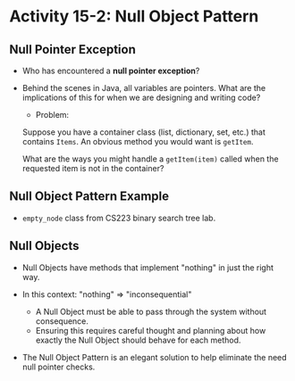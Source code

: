 # Activity 15-2: Null Object Pattern

## Null Pointer Exception

- Who has encountered a **null pointer exception**?

- Behind the scenes in Java, all variables are pointers.  What are the implications of this for when we are designing and writing code? 

	- Problem: 

	Suppose you have a container class (list, dictionary, set, etc.) that contains `Items`. An obvious method you would want is `getItem`.

	What are the ways you might handle a `getItem(item)` called when the requested item is not in the container?


## Null Object Pattern Example

- `empty_node` class from CS223 binary search tree lab.

## Null Objects

- Null Objects have methods that implement "nothing" in just the right way.

- In this context: "nothing" => "inconsequential"
	- A Null Object must be able to pass through the system without consequence.
	- Ensuring this requires careful thought and planning about how exactly the Null Object should behave for each method.

- The Null Object Pattern is an elegant solution to help eliminate the need null pointer checks.
